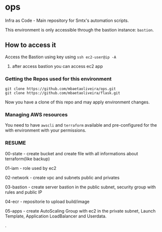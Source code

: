 # ops
Infra as Code - Main repository for Smtx's automation scripts.

This environment is only accessible through the bastion instance: `bastion`.

## How to access it

Access the Bastion using key using `ssh ec2-user@ip -A`
1. after access bastion you can access ec2 app 


### Getting the Repos used for this environment
```shell
git clone https://github.com/mbaetaoliveira/ops.git
git clone https://github.com/mbaetaoliveira/flask.git
```
Now you have a clone of this repo and may apply environment changes.

### Managing AWS resources

You need to have `awscli` and `terraform` available and pre-configured for the with environment with your permissions.


### RESUME

00-state - create bucket and create file with all informations about terraform(like backup)

01-iam - role used by ec2

02-network - create vpc and subnets public and privates

03-bastion - create server bastion in the public subnet, security group with rules and public IP

04-ecr - repositorie to upload build/image

05-apps - create AutoScaling Group with ec2 in the private subnet, Launch Template, Application LoadBalancer and Userdata.

.




